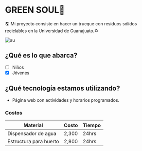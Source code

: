 # GREEN SOUL🍃
🌎 Mi proyecto consiste en hacer un trueque con residuos sólidos reciclables en la Universidad de Guanajuato.♻️

![au](http://www.naturahoy.com/wp-content/uploads/2018/05/reciclaje_dia.jpg)


## ¿Qué es lo que abarca?
 - [ ] Niños
 - [x] Jóvenes 
 
## ¿Qué tecnología estamos utilizando?
* Página web con actividades y horarios programados.

### Costos
Material | Costo | Tiempo
---------|-------|-------
Dispensador de agua | 2,300 | 24hrs
Estructura para huerto | 2,800 | 24hrs 

